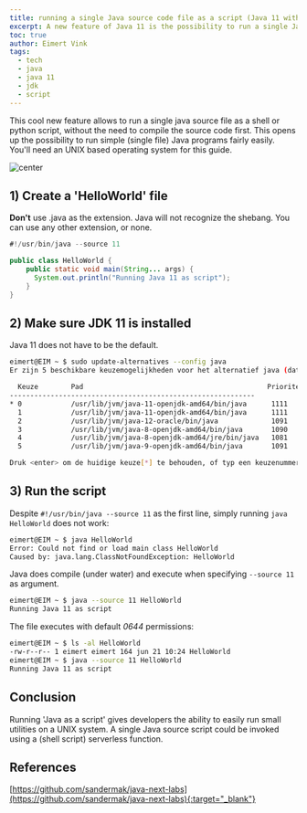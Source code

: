 ```yaml
---
title: running a single Java source code file as a script (Java 11 with shebang support)
excerpt: A new feature of Java 11 is the possibility to run a single Java source code file as a script.
toc: true
author: Eimert Vink
tags:
  - tech
  - java
  - java 11
  - jdk
  - script
---
```

This cool new feature allows to run a single java source file as a shell or python script, without the need to compile
the source code first. This opens up the possibility to run simple (single file) Java programs fairly easily. You'll need
an UNIX based operating system for this guide.

<img src="https://32jn1p2jfust2jm6d92xtg5d-wpengine.netdna-ssl.com/wp-content/uploads/2018/03/Duke-11.png" title="center" alt="center" style="display: block; margin: auto;" />

## 1) Create a 'HelloWorld' file
**Don't** use .java as the extension. Java will not recognize the shebang. You can use any other extension, or none.
```java
#!/usr/bin/java --source 11

public class HelloWorld {
    public static void main(String... args) {
      System.out.println("Running Java 11 as script");
    }
}
```
## 2) Make sure JDK 11 is installed
Java 11 does not have to be the default.
```bash
eimert@EIM ~ $ sudo update-alternatives --config java
Er zijn 5 beschikbare keuzemogelijkheden voor het alternatief java (dat voorziet in /usr/bin/java).

  Keuze        Pad                                             Prioriteit Status
------------------------------------------------------------
* 0            /usr/lib/jvm/java-11-openjdk-amd64/bin/java      1111      automatische modus
  1            /usr/lib/jvm/java-11-openjdk-amd64/bin/java      1111      handmatige modus
  2            /usr/lib/jvm/java-12-oracle/bin/java             1091      handmatige modus
  3            /usr/lib/jvm/java-8-openjdk-amd64/bin/java       1090      handmatige modus
  4            /usr/lib/jvm/java-8-openjdk-amd64/jre/bin/java   1081      handmatige modus
  5            /usr/lib/jvm/java-9-openjdk-amd64/bin/java       1091      handmatige modus

Druk <enter> om de huidige keuze[*] te behouden, of typ een keuzenummer in: 
```

## 3) Run the script
Despite `#!/usr/bin/java --source 11` as the first line, simply running `java HelloWorld` does not work:
```bash
eimert@EIM ~ $ java HelloWorld 
Error: Could not find or load main class HelloWorld
Caused by: java.lang.ClassNotFoundException: HelloWorld
```
Java does compile (under water) and execute when specifying `--source 11` as argument.
```bash
eimert@EIM ~ $ java --source 11 HelloWorld 
Running Java 11 as script
```

The file executes with default _0644_ permissions:
```bash
eimert@EIM ~ $ ls -al HelloWorld 
-rw-r--r-- 1 eimert eimert 164 jun 21 10:24 HelloWorld
eimert@EIM ~ $ java --source 11 HelloWorld 
Running Java 11 as script
```

## Conclusion
Running 'Java as a script' gives developers the ability to easily run small utilities on a UNIX system. A single Java 
source script could be invoked using a (shell script) serverless function.

## References
[https://github.com/sandermak/java-next-labs](https://github.com/sandermak/java-next-labs){:target="_blank"}

